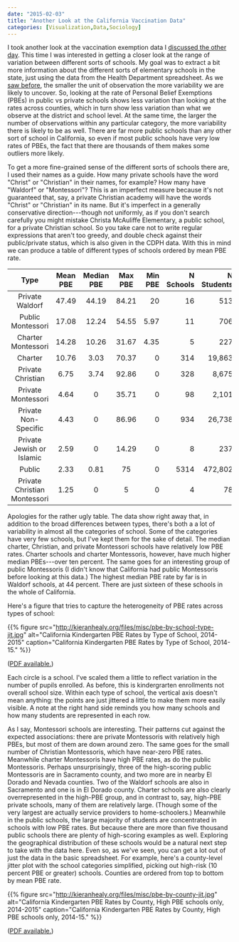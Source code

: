 ```yaml
---
date: "2015-02-03"
title: "Another Look at the California Vaccination Data"
categories: [Visualization,Data,Sociology]
---
```


I took another look at the vaccination exemption data I [discussed the other day](http://kieranhealy.org/blog/archives/2015/01/29/vaccination-exemptions-in-california-kindergartens/). This time I was interested in getting a closer look at the range of variation between different sorts of schools. My goal was to extract a bit more information about the different sorts of elementary schools in the state, just using the data from the Health Department spreadsheet. As we [saw before](http://kieranhealy.org/blog/archives/2015/01/29/vaccination-exemptions-in-california-kindergartens/), the smaller the unit of observation the more variability we are likely to uncover. So, looking at the rate of Personal Belief Exemptions (PBEs) in public vs private schools shows less variation than looking at the rates across counties, which in turn show less variation than what we observe at the district and school level. At the same time, the larger the number of observations within any particular category, the more variability there is likely to be as well. There are far more public schools than any other sort of school in California, so even if most public schools have very low rates of PBEs, the fact that there are thousands of them makes some outliers more likely.

To get a more fine-grained sense of the different sorts of schools there are, I used their names as a guide. How many private schools have the word "Christ" or "Christian" in their names, for example? How many have "Waldorf" or "Montessori"? This is an imperfect measure because it's not guaranteed that, say, a private Christian academy will have the words "Christ" or "Christian" in its name. But it's imperfect in a generally conservative direction---though not uniformly, as if you don't search carefully you might mistake Christa McAuliffe Elementary, a public school, for a private Christian school. So you take care not to write regular expressions that aren't too greedy, and double check against their public/private status, which is also given in the CDPH data. With this in mind we can produce a table of different types of schools ordered by mean PBE rate.


|             Type             |  Mean PBE  |  Median PBE  |  Max PBE  |  Min PBE  | N Schools | N Students |
|:----------------------------:|:----------:|:------------:|:---------:|----------:|----------:|-----------:|
|              Private Waldorf |   47.49    |    44.19     |   84.21   |  20       |     16    |       513  |
|            Public Montessori |   17.08    |    12.24     |   54.55   |   5.97    |     11    |       706  |
|           Charter Montessori |   14.28    |    10.26     |   31.67   |   4.35    |      5    |       227  |
|                      Charter |   10.76    |     3.03     |   70.37   |    0      |    314    |    19,863  |
|            Private Christian |    6.75    |     3.74     |   92.86   |    0      |    328    |     8,675  |
|           Private Montessori |    4.64    |     0        |   35.71   |    0      |     98    |     2,101  |
|         Private Non-Specific |    4.43    |     0        |   86.96   |    0      |    934    |    26,738  |
|    Private Jewish or Islamic |    2.59    |     0        |   14.29   |    0      |      8    |       237  |
|                       Public |    2.33    |     0.81     |   75      |    0      |   5314    |   472,802  |
| Private Christian Montessori |    1.25    |     0        |    5      |    0      |      4    |        78  |


Apologies for the rather ugly table. The data show right away that, in addition to the broad differences between types, there's both a a lot of variability in almost all the categories of school. Some of the categories have very few schools, but I've kept them for the sake of detail. The median charter, Christian, and private Montessori schools have relatively low PBE rates. Charter schools and charter Montessoris, however, have much higher median PBEs---over ten percent. The same goes for an interesting group of public Montessoris (I didn't know that California had public Montessoris before looking at this data.) The highest median PBE rate by far is in Waldorf schools, at 44 percent. There are just sixteen of these schools in the whole of California.

Here's a figure that tries to capture the heterogeneity of PBE rates across types of school:

{{% figure src="http://kieranhealy.org/files/misc/pbe-by-school-type-jit.jpg" alt="California Kindergarten PBE Rates by Type of School, 2014-2015" caption="California Kindergarten PBE Rates by Type of School, 2014-15." %}}

([PDF available.](http://kieranhealy.org/files/misc/pbe-by-school-type-jit.pdf))

Each circle is a school. I've scaled them a little to reflect variation in the number of pupils enrolled. As before, this is kindergrarten enrollments not overall school size. Within each type of school, the vertical axis doesn't mean anything: the points are just jittered a little to make them more easily visible. A note at the right hand side reminds you how many schools and how many students are represented in each row.

As I say, Montessori schools are interesting. Their patterns cut against the expected associations: there are private Montessoris with relatively high PBEs, but most of them are down around zero. The same goes for the small number of Christian Montessoris, which have near-zero PBE rates. Meanwhile charter Montessoris have high PBE rates, as do the public Montessoris. Perhaps unsurprisingly, three of the high-scoring public Montessoris are in Sacramento county, and two more are in nearby El Dorado and Nevada counties. Two of the Waldorf schools are also in Sacramento and one is in El Dorado county. Charter schools are also clearly overrepresented in the high-PBE group, and in contrast to, say, high-PBE private schools, many of them are relatively large. (Though some of the very largest are actually service providers to home-schoolers.) Meanwhile in the public schools, the large majority of students are concentrated in schools with low PBE rates. But because there are more than five thousand public schools there are plenty of high-scoring examples as well. Exploring the geographical distribution of these schools would be a natural next step to take with the data here. Even so, as we've seen, you can get a lot out of just the data in the basic spreadsheet. For example, here's a county-level jitter plot with the school categories simplified, picking out high-risk (10 percent PBE or greater) schools. Counties are ordered from top to bottom by mean PBE rate.

{{% figure src="http://kieranhealy.org/files/misc/pbe-by-county-jit.jpg" alt="California Kindergarten PBE Rates by County, High PBE schools only, 2014-2015" caption="California Kindergarten PBE Rates by County, High PBE schools only, 2014-15." %}}

([PDF available.](http://kieranhealy.org/files/misc/pbe-by-county-jit.pdf))






